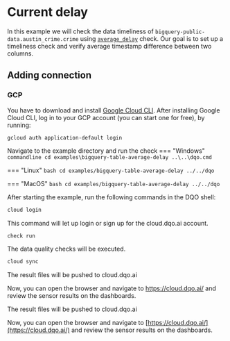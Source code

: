 # Current delay

In this example we will check the data timeliness of `bigquery-public-data.austin_crime.crime` using
[`average_delay`](../../../check_reference/timeliness/average_delay/average_delay.md) check.
Our goal is to set up a timeliness check and verify average timestamp difference between two columns.

## Adding connection
### GCP
You have to download and install [Google Cloud CLI](https://cloud.google.com/sdk/docs/install).
After installing Google Cloud CLI, log in to your GCP account (you can start one for free), by running:

```commandline
gcloud auth application-default login
```

Navigate to the example directory and run the check
=== "Windows"
    ```commandline
    cd examples\bigquery-table-average-delay
    ..\..\dqo.cmd
    ```

=== "Linux"
    ```bash
    cd examples/bigquery-table-average-delay
    ../../dqo
    ```

=== "MacOS"
    ```bash
    cd examples/bigquery-table-average-delay
    ../../dqo
    ```

After starting the example, run the following commands in the DQO shell:
```bash
cloud login
```
This command will let up login or sign up for the cloud.dqo.ai account.

```bash
check run
```
The data quality checks will be executed.
```bash
cloud sync
```
The result files will be pushed to cloud.dqo.ai

Now, you can open the browser and navigate to https://cloud.dqo.ai/ and review the sensor results on the dashboards.

The result files will be pushed to cloud.dqo.ai

Now, you can open the browser and navigate to [https://cloud.dqo.ai/](https://cloud.dqo.ai/)
and review the sensor results on the dashboards.